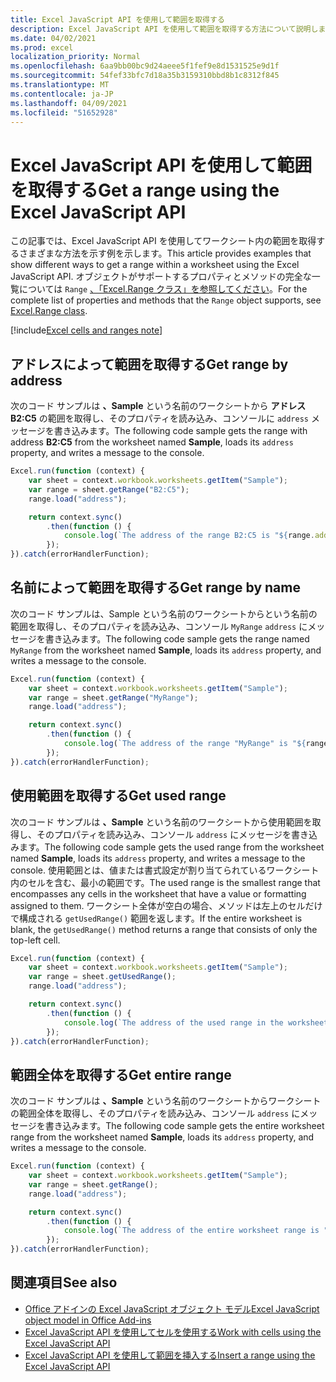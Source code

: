 ```yaml
---
title: Excel JavaScript API を使用して範囲を取得する
description: Excel JavaScript API を使用して範囲を取得する方法について説明します。
ms.date: 04/02/2021
ms.prod: excel
localization_priority: Normal
ms.openlocfilehash: 6aa9bb00bc9d24aeee5f1fef9e8d1531525e9d1f
ms.sourcegitcommit: 54fef33bfc7d18a35b3159310bbd8b1c8312f845
ms.translationtype: MT
ms.contentlocale: ja-JP
ms.lasthandoff: 04/09/2021
ms.locfileid: "51652928"
---
```

# <a name="get-a-range-using-the-excel-javascript-api"></a><span data-ttu-id="62499-103">Excel JavaScript API を使用して範囲を取得する</span><span class="sxs-lookup"><span data-stu-id="62499-103">Get a range using the Excel JavaScript API</span></span>

<span data-ttu-id="62499-104">この記事では、Excel JavaScript API を使用してワークシート内の範囲を取得するさまざまな方法を示す例を示します。</span><span class="sxs-lookup"><span data-stu-id="62499-104">This article provides examples that show different ways to get a range within a worksheet using the Excel JavaScript API.</span></span> <span data-ttu-id="62499-105">オブジェクトがサポートするプロパティとメソッドの完全な一覧については `Range` [、「Excel.Range クラス」を参照してください](/javascript/api/excel/excel.range)。</span><span class="sxs-lookup"><span data-stu-id="62499-105">For the complete list of properties and methods that the `Range` object supports, see [Excel.Range class](/javascript/api/excel/excel.range).</span></span>

[!include[Excel cells and ranges note](../includes/note-excel-cells-and-ranges.md)]

## <a name="get-range-by-address"></a><span data-ttu-id="62499-106">アドレスによって範囲を取得する</span><span class="sxs-lookup"><span data-stu-id="62499-106">Get range by address</span></span>

<span data-ttu-id="62499-107">次のコード サンプルは **、Sample** という名前のワークシートから **アドレス B2:C5** の範囲を取得し、そのプロパティを読み込み、コンソールに `address` メッセージを書き込みます。</span><span class="sxs-lookup"><span data-stu-id="62499-107">The following code sample gets the range with address **B2:C5** from the worksheet named **Sample**, loads its `address` property, and writes a message to the console.</span></span>

```js
Excel.run(function (context) {
    var sheet = context.workbook.worksheets.getItem("Sample");
    var range = sheet.getRange("B2:C5");
    range.load("address");

    return context.sync()
        .then(function () {
            console.log(`The address of the range B2:C5 is "${range.address}"`);
        });
}).catch(errorHandlerFunction);
```

## <a name="get-range-by-name"></a><span data-ttu-id="62499-108">名前によって範囲を取得する</span><span class="sxs-lookup"><span data-stu-id="62499-108">Get range by name</span></span>

<span data-ttu-id="62499-109">次のコード サンプルは、Sample という名前のワークシートからという名前の範囲を取得し、そのプロパティを読み込み、コンソール `MyRange`  `address` にメッセージを書き込みます。</span><span class="sxs-lookup"><span data-stu-id="62499-109">The following code sample gets the range named `MyRange` from the worksheet named **Sample**, loads its `address` property, and writes a message to the console.</span></span>

```js
Excel.run(function (context) {
    var sheet = context.workbook.worksheets.getItem("Sample");
    var range = sheet.getRange("MyRange");
    range.load("address");

    return context.sync()
        .then(function () {
            console.log(`The address of the range "MyRange" is "${range.address}"`);
        });
}).catch(errorHandlerFunction);
```

## <a name="get-used-range"></a><span data-ttu-id="62499-110">使用範囲を取得する</span><span class="sxs-lookup"><span data-stu-id="62499-110">Get used range</span></span>

<span data-ttu-id="62499-111">次のコード サンプルは **、Sample** という名前のワークシートから使用範囲を取得し、そのプロパティを読み込み、コンソール `address` にメッセージを書き込みます。</span><span class="sxs-lookup"><span data-stu-id="62499-111">The following code sample gets the used range from the worksheet named **Sample**, loads its `address` property, and writes a message to the console.</span></span> <span data-ttu-id="62499-112">使用範囲とは、値または書式設定が割り当てられているワークシート内のセルを含む、最小の範囲です。</span><span class="sxs-lookup"><span data-stu-id="62499-112">The used range is the smallest range that encompasses any cells in the worksheet that have a value or formatting assigned to them.</span></span> <span data-ttu-id="62499-113">ワークシート全体が空白の場合、メソッドは左上のセルだけで構成される `getUsedRange()` 範囲を返します。</span><span class="sxs-lookup"><span data-stu-id="62499-113">If the entire worksheet is blank, the `getUsedRange()` method returns a range that consists of only the top-left cell.</span></span>

```js
Excel.run(function (context) {
    var sheet = context.workbook.worksheets.getItem("Sample");
    var range = sheet.getUsedRange();
    range.load("address");

    return context.sync()
        .then(function () {
            console.log(`The address of the used range in the worksheet is "${range.address}"`);
        });
}).catch(errorHandlerFunction);
```

## <a name="get-entire-range"></a><span data-ttu-id="62499-114">範囲全体を取得する</span><span class="sxs-lookup"><span data-stu-id="62499-114">Get entire range</span></span>

<span data-ttu-id="62499-115">次のコード サンプルは **、Sample** という名前のワークシートからワークシートの範囲全体を取得し、そのプロパティを読み込み、コンソール `address` にメッセージを書き込みます。</span><span class="sxs-lookup"><span data-stu-id="62499-115">The following code sample gets the entire worksheet range from the worksheet named **Sample**, loads its `address` property, and writes a message to the console.</span></span>

```js
Excel.run(function (context) {
    var sheet = context.workbook.worksheets.getItem("Sample");
    var range = sheet.getRange();
    range.load("address");

    return context.sync()
        .then(function () {
            console.log(`The address of the entire worksheet range is "${range.address}"`);
        });
}).catch(errorHandlerFunction);
```

## <a name="see-also"></a><span data-ttu-id="62499-116">関連項目</span><span class="sxs-lookup"><span data-stu-id="62499-116">See also</span></span>

- [<span data-ttu-id="62499-117">Office アドインの Excel JavaScript オブジェクト モデル</span><span class="sxs-lookup"><span data-stu-id="62499-117">Excel JavaScript object model in Office Add-ins</span></span>](excel-add-ins-core-concepts.md)
- [<span data-ttu-id="62499-118">Excel JavaScript API を使用してセルを使用する</span><span class="sxs-lookup"><span data-stu-id="62499-118">Work with cells using the Excel JavaScript API</span></span>](excel-add-ins-cells.md)
- [<span data-ttu-id="62499-119">Excel JavaScript API を使用して範囲を挿入する</span><span class="sxs-lookup"><span data-stu-id="62499-119">Insert a range using the Excel JavaScript API</span></span>](excel-add-ins-ranges-insert.md)
